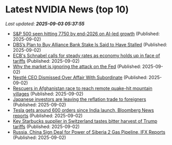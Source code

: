 # Latest NVIDIA News (top 10)
_Last updated: **2025-09-03 05:37:55**_

- [S&P 500 seen hitting 7750 by end-2026 on AI-led growth](https://biztoc.com/x/e17293219d1b89d8) (Published: 2025-09-02)
- [DBS’s Plan to Buy Alliance Bank Stake Is Said to Have Stalled](https://biztoc.com/x/3da1136756c23936) (Published: 2025-09-02)
- [ECB's Schnabel calls for steady rates as economy holds up in face of tariffs](https://biztoc.com/x/1a955105c820f709) (Published: 2025-09-02)
- [Why the market is ignoring the attack on the Fed](https://biztoc.com/x/9a9f52812d62bb23) (Published: 2025-09-02)
- [Nestlé CEO Dismissed Over Affair With Subordinate](https://biztoc.com/x/922f870d9809b6ba) (Published: 2025-09-02)
- [Rescuers in Afghanistan race to reach remote quake-hit mountain villages](https://biztoc.com/x/42b838be44fc296d) (Published: 2025-09-02)
- [Japanese investors are leaving the reflation trade to foreigners](https://biztoc.com/x/0e2111b298196157) (Published: 2025-09-02)
- [Tesla gets around 600 orders since India launch, Bloomberg News reports](https://biztoc.com/x/6fb7fcadce1df3d6) (Published: 2025-09-02)
- [Key Starbucks supplier in Switzerland tastes bitter harvest of Trump tariffs](https://biztoc.com/x/c00bc7e75d6cd64b) (Published: 2025-09-02)
- [Russia, China Sign Deal for Power of Siberia 2 Gas Pipeline, IFX Reports](https://biztoc.com/x/d2e86168db0521f1) (Published: 2025-09-02)
